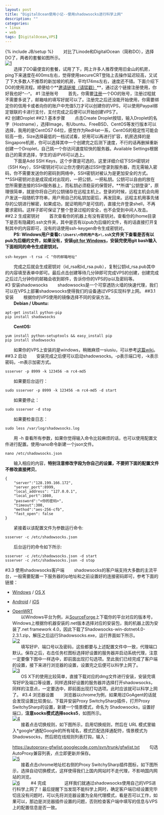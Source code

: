```yaml
---
layout: post
title: "DigitalOcean使用小记--使用shadowsocks进行科学上网"
description: ""
categories: 
- linux
- web
tags: [DigitalOcean,VPS]
---
```

{% include JB/setup %}
　　对比了Linode和DigitalOcean（简称DO），选择DO了，两者的套餐如图所示。  
[![1](http://7fv9jl.com1.z0.glb.clouddn.com/2015-03-15-digitalocean-1.png-BlogPic)](http://7fv9jl.com1.z0.glb.clouddn.com/2015-03-15-digitalocean-1.png)   
　　选择了DO最便宜的套餐，试用了下，网上许多人推荐使用旧金山的机房，ping下来速度在400ms左右，觉得使用secureCRT登陆上去操作延迟较高，又试了下大多数人不推荐的新加坡的机房，平均174ms左右，速度还不错。下面介绍下DO的使用流程。顺便给个**[邀请链接（请猛戳）](https://www.digitalocean.com/?refcode=12e726830dc4)**，通过这个链接注册使用，你好我也好^--^。
#1 注册账号
　　首先，你需要[注册](https://www.digitalocean.com/?refcode=12e726830dc4)一个DO的账号，注册过程就不需要多说了，邮箱啥的填写好就可以了。注册完之后还没能开始使用，你需要绑定你的信用卡或者向你的账户中充值5刀才可以创建你的VPS，可以使用Paypal绑定银联的卡进行支付，支付完成之后便可以开始创建VPS了。  
#2 创建Droplet
##2.1 基本步骤
　　点击Create Droplet按钮，输入Droplet的名字（Hostname），选择Image，有Ubuntu、FreeBSD、CentOS等发行版本可以选择，我用的是CentOS7 64位，感觉作为RedHat一系，CentOS的稳定性可能会较高一些，Size选择最低的一档试试看，好用可以再进行扩容，机房选择的是Singapore机房，你可以选择其中一个创建完之后测下速度，不行的话再删掉重新创建一个Droplet，自己挑一个你访问速度较快的服务器。Available Settings根据自己的需求选择，学生的话IPV6可以选上。  
　　下面是Add SSH Keys，这个步骤是可选的，这里详细介绍下SSH密钥对（SSH Key），SSH密钥对可以让你方便的通过SSH登录到服务器，而无需输入密码，你不需要发送你的密码到网络中，SSH密钥对被认为是更加安全的方式。**SSH密钥对总是成双成对出现的，一把公钥，一把私钥。公钥可以自由的放在您所需要连接的SSH服务器上，而私钥必须稳妥的保管好。**所谓"公钥登录"，原理很简单，就是你将自己的公钥储存在远程主机上。登录的时候，远程主机会向用户发送一段随机字符串，用户用自己的私钥加密后，再发回来。远程主机用事先储存的公钥进行解密，如果成功，就证明用户是可信的，直接允许登录shell，不再要求密码。这样子即可保证了整个登录过程的安全，也不会受到中间人攻击。
##2.2 生成密钥对
　　首次查看你的机器上有没有密钥对。查看你的/home目录下是否有隐藏的.ssh文件夹，其中是否有以pub为后缀的文件，有的话直接打开复制其中的内容即可，没有的话使用ssh-keygen命令生成密钥对。  
　　**PS: Windows用户查看`C:\Users\<你的用户名>\.ssh`文件夹下查看是否有以pub为后缀的文件，如果没有，安装[git for Windows](http://msysgit.github.io/)，安装完使用git bash输入下面相同的命令生成密钥对。**
  
    ssh-keygen -t rsa -C "你的邮箱地址"
　　完成之后就会生成密钥对（id_rsa和id_rsa.pub），复制公钥id_rsa.pub其中的内容填至表单中即可。最后点击创建等待几分钟即可完成VPS的创建，创建完成之后过几分钟你的邮箱会收到邮件，告诉你你的VPS的ip以及密码等。  
#3 安装shadowsocks
　　shadowsocks是一个可穿透防火墙的快速代理，我们可以在VPS上部署shadowsocks使得我们的设备通过VPS实现科学上网。
##3.1 安装
　　根据你的VPS使用的镜像选择不同的安装方法。  
　　**Debian / Ubuntu:**  

    apt-get install python-pip
    pip install shadowsocks
　　**CentOS:**  

    yum install python-setuptools && easy_install pip
    pip install shadowsocks
　　如果你的VPS上安装的是windows，稍微麻烦一siusiu，可以参考[这篇wiki](https://github.com/shadowsocks/shadowsocks/wiki/Install-Shadowsocks-Server-on-Windows)。
##3.2 启动
　　安装完成之后便可以启动shadowsocks。-p表示端口号，-k表示密码，-m表示加密方式。

    ssserver -p 8999 -k 123456 -m rc4-md5
　　如果要后台运行：

    sudo ssserver -p 8999 -k 123456 -m rc4-md5 -d start
　　如果要停止：

    sudo ssserver -d stop
　　如果要检查日志：

    sudo less /var/log/shadowsocks.log
　　用 -h 查看所有参数，如果你觉得输入命令比较麻烦的话，也可以使用配置文件进行配置。使用nano命令新建一个json文件。

    nano /etc/shadowsocks.json
　　输入相应的内容，**特别注意修改字段为你自己的设置，不要把下面的配置文件不修改直接拷贝**。

	{
    	"server":"128.199.166.172",
    	"server_port":8999,
    	"local_address": "127.0.0.1",
    	"local_port":1080,
    	"password":"<你的密码>",
    	"timeout":300,
    	"method":"aes-256-cfb",
    	"fast_open": false
	}
　　紧接着以该配置文件为参数运行命令:

    ssserver -c /etc/shadowsocks.json
　　后台运行的命令如下所示:

    ssserver -c /etc/shadowsocks.json -d start
    ssserver -c /etc/shadowsocks.json -d stop
#3.3 使用shadowsocks客户端
　　shadowsocks的客户端支持大多数的主流平台，一般需要配置一下服务器的ip地址和之前设置好的连接密码即可，参考下面的链接：    
- [Windows](https://github.com/shadowsocks/shadowsocks-csharp) / [OS X](https://github.com/shadowsocks/shadowsocks-iOS/wiki/Shadowsocks-for-OSX-Help)  
- [Android](https://github.com/shadowsocks/shadowsocks-android) / [iOS](https://github.com/shadowsocks/shadowsocks-iOS/wiki/Help)  
- [OpenWRT](https://github.com/shadowsocks/openwrt-shadowsocks)  
　　以Windows平台为例，从[SourceForge](http://sourceforge.net/projects/shadowsocksgui/files/dist/)上下载你的平台对应的版本号，Windows上根据你机器安装的.net版本选择对应的安装包，我的机器上因为安装了.net framework 4.0，因此下载了Shadowsocks-win-dotnet4.0-2.3.1.zip，解压之后运行Shadowsocks.exe，运行界面如下所示。  
[![2](http://7fv9jl.com1.z0.glb.clouddn.com/2015-03-15-digitalocean-2.png-BlogPic)](http://7fv9jl.com1.z0.glb.clouddn.com/2015-03-15-digitalocean-2.png)  
　　填写好IP、端口号以及密码，这些都要与上述配置文件中一致，代理端口默认。保存之后，右击任务栏图标选择好设置的服务器并启动系统代理，注意一定要像下图中一样选中，即前面出现打勾选项。至此我们已经完成了客户端的设置，接下来进行浏览器的设置，设置完之后便可以科学上网了。  
[![3](http://7fv9jl.com1.z0.glb.clouddn.com/2015-03-15-digitalocean-3.png-BlogPic)](http://7fv9jl.com1.z0.glb.clouddn.com/2015-03-15-digitalocean-3.png)  
　　OS X下的使用比较简单，直接下载对应的dmg文件进行安装，安装完填写好IP及端口等设置，同样选择好设置的服务器并选择打开shadowsocks，同样的注意点，一定要选中，即前面出现打勾选项。此时应该就可以科学上网了。
#3.4 浏览器设置
　　浏览器以chrome为例，如果用过GoAgent的话就会发现设置比较类似，下载并安装Proxy SwitchySharp插件，打开Proxy SwitchySharp的设置，新建一个情景模式，命名为 Shadowsocks，设置好端口，**注意socks模式选择socks5**，如图所示。    
[![4](http://7fv9jl.com1.z0.glb.clouddn.com/2015-03-15-digitalocean-4.jpg-BlogPic)](http://7fv9jl.com1.z0.glb.clouddn.com/2015-03-15-digitalocean-4.jpg)  
　　接着点击切换规则，如下图所示，启用切换规则，然后在 URL 模式里输入\*google\*通配Google的所有域名，模式匹配选择通配符，情景模式为Shadowsocks，然后把在线规则列表打钩，输入：

    https://autoproxy-gfwlist.googlecode.com/svn/trunk/gfwlist.txt
　　勾选AutoProxy兼容列表，点立即更新并保存。  
[![5](http://7fv9jl.com1.z0.glb.clouddn.com/2015-03-15-digitalocean-5.jpg-BlogPic)](http://7fv9jl.com1.z0.glb.clouddn.com/2015-03-15-digitalocean-5.jpg)  
　　接着点击chrome地址栏右侧的Proxy SwitchySharp插件图标，如下图所示，选择自动切换模式，这样使得我们上国内网站时不走代理，不影响国内网站的浏览。  
[![6](http://7fv9jl.com1.z0.glb.clouddn.com/2015-03-15-digitalocean-6.png-BlogPic)](http://7fv9jl.com1.z0.glb.clouddn.com/2015-03-15-digitalocean-6.png)  　　
#4 完成　　
　　这样我们就通过shadowsocks使用自己的VPS进行科学上网了！最后提醒下当发现不能科学上网时，确定客户端已经设置完毕切且没有问题时，可以先将浏览器设置为全局代理模式，看是否可以工作，如果可以，那边是浏览器插件设置的问题，否则检查客户端中填写的信息与VPS上的配置信息是否一致。